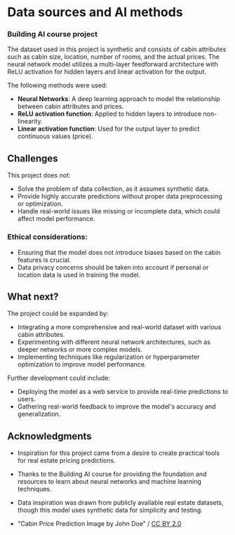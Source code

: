 
# Data sources and AI methods
### Building AI course project
The dataset used in this project is synthetic and consists of cabin attributes such as cabin size, location, number of rooms, and the actual prices. The neural network model utilizes a multi-layer feedforward architecture with ReLU activation for hidden layers and linear activation for the output.

The following methods were used:
- **Neural Networks**: A deep learning approach to model the relationship between cabin attributes and prices.
- **ReLU activation function**: Applied to hidden layers to introduce non-linearity.
- **Linear activation function**: Used for the output layer to predict continuous values (price).

## Challenges

This project does not:
* Solve the problem of data collection, as it assumes synthetic data.
* Provide highly accurate predictions without proper data preprocessing or optimization.
* Handle real-world issues like missing or incomplete data, which could affect model performance.

### Ethical considerations:
- Ensuring that the model does not introduce biases based on the cabin features is crucial.
- Data privacy concerns should be taken into account if personal or location data is used in training the model.

## What next?

The project could be expanded by:
* Integrating a more comprehensive and real-world dataset with various cabin attributes.
* Experimenting with different neural network architectures, such as deeper networks or more complex models.
* Implementing techniques like regularization or hyperparameter optimization to improve model performance.

Further development could include:
* Deploying the model as a web service to provide real-time predictions to users.
* Gathering real-world feedback to improve the model's accuracy and generalization.

## Acknowledgments

* Inspiration for this project came from a desire to create practical tools for real estate pricing predictions.
* Thanks to the Building AI course for providing the foundation and resources to learn about neural networks and machine learning techniques.
* Data inspiration was drawn from publicly available real estate datasets, though this model uses synthetic data for simplicity and testing.

* "Cabin Price Prediction Image by John Doe" / [CC BY 2.0](https://creativecommons.org/licenses/by/2.0)
